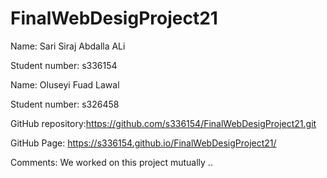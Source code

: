 # FinalWebDesigProject21


Name: Sari Siraj Abdalla ALi

Student number: s336154





Name: Oluseyi Fuad Lawal

Student number: s326458




GitHub repository:https://github.com/s336154/FinalWebDesigProject21.git

GitHub Page: https://s336154.github.io/FinalWebDesigProject21/

Comments: We worked on this project mutually ..


